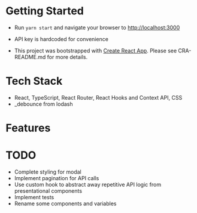 # Getting Started

* Run `yarn start` and navigate your browser to [http://localhost:3000](http://localhost:3000) 
* API key is hardcoded for convenience

* This project was bootstrapped with [Create React App](https://github.com/facebook/create-react-app). Please see CRA-README.md for more details.

# Tech Stack

* React, TypeScript, React Router, React Hooks and Context API, CSS
* _debounce from lodash

# Features

# TODO

* Complete styling for modal 
* Implement pagination for API calls
* Use custom hook to abstract away repetitive API logic from presentational components
* Implement tests
* Rename some components and variables
